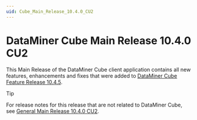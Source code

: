 ```yaml
---
uid: Cube_Main_Release_10.4.0_CU2
---
```


# DataMiner Cube Main Release 10.4.0 CU2

This Main Release of the DataMiner Cube client application contains all new features, enhancements and fixes that were added to [DataMiner Cube Feature Release 10.4.5](xref:Cube_Feature_Release_10.4.5).

> [!TIP]
> For release notes for this release that are not related to DataMiner Cube, see [General Main Release 10.4.0 CU2](xref:General_Main_Release_10.4.0_CU2).
